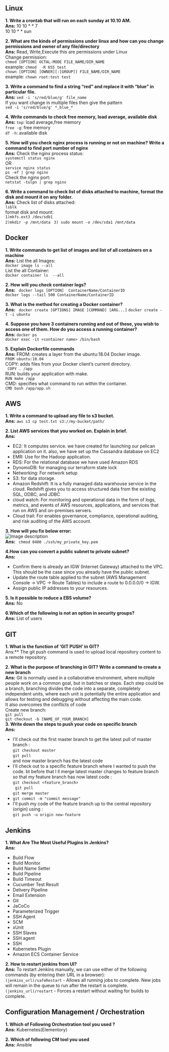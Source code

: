 ## Linux
**1. Write a crontab that will run on each sunday at 10.10 AM.** <br/>
**Ans:**    10 10 * * 7 <br/>
            10 10 * * sun
      
**2. What are the kinds of permissions under linux and how can you change permissions and owner of any file/directory** <br/>
**Ans:**  Read, Write,Execute this are permissions under Linux<br/>
      Change permission:<br/>
     ``` chmod [OPTION] OCTAL-MODE FILE_NAME/DIR_NAME ```<br/>
      example: ``` chmod  -R 655 test ```<br/>
      ``` chown [OPTION] [OWNER][:[GROUP]] FILE_NAME/DIR_NAME ```<br/>
      example: ``` chown root:test test ```<br/>
      
**3. Write a command to find a string “red” and replace it with “blue” in particular file.**<br/>
**Ans:** ``` sed -i 's/red/blue/g' file_name ```<br/>
      If you want change in multiple files then give the pattern<br/>
      ``` sed -i 's/red/blue/g' *_blue_* ```<br/>
      
**4. Write commands to check free memory, load average, available disk**<br/>
**Ans:** ``` top ```: load average,free memory<br/>
      ``` free -g ```: free memory<br/>
    ```df -h```: available disk<br/>
    
**5. How will you check nginx process is running or not on machine? Write a command to find port number of nginx**<br/>
**Ans:**  Check the nginx process status:<br/>
      ```systemctl status nginx```<br/>
      OR<br/>
      ```service nginx status```<br/>
      ```ps -ef | grep nginx```<br/>
      Check the nginx port:<br/>
      ```netstat -tulpn | grep nginx```<br/>
 
**6. Write a command to check list of disks attached to machine, format the disk and mount it on any folder.** <br/>
**Ans:**  Check list of disks attached: <br/>
        ```lsblk ```<br/>
      format disk and mount:<br/>
        ```1)mkfs.ext3 /dev/sdb1```<br/>
        ```2)mkdir -p /mnt/data ```
        ```3) sudo mount -o /dev/sda1 /mnt/data```<br/>


## Docker
**1. Write commands to get list of images and list of all containers on a machine** <br/>
**Ans:**  List the all Images: <br/>
        ```docker image ls --all``` <br/>
      List the all Container: <br/>
        ```docker container ls  --all``` <br/>

**2. How will you check container logs?** <br/>
**Ans:** ``` docker logs [OPTION]  ContainerName/ContainerID``` <br/>
      ```docker logs --tail 500 ContainerName/ContainerID``` <br/>
 
**3. What is the method for creating a Docker container?** <br/>
**Ans:** ``` docker create [OPTIONS] IMAGE [COMMAND] [ARG...]```
      ```docker create -t -i ubuntu```

**4. Suppose you have 3 containers running and out of these, you wish to access one of them. How do you access a running container?** <br/>
**Ans:**  ```docker ps``` <br/>
      ```docker exec -it <container name> /bin/bash``` <br/>
      
**5. Explain Dockerfile commands** <br/>
**Ans:** FROM: creates a layer from the ubuntu:18.04 Docker image. <br/>
        ```FROM ubuntu:18.04```<br/>
      COPY: adds files from your Docker client’s current directory.<br/>
        ``` COPY . /app```<br/>
      RUN: builds your application with make.<br/>
        ```RUN make /app```<br/>
      CMD: specifies what command to run within the container.<br/>
        ```CMD bash /app/app.sh```<br/>

## AWS
**1. Write a command to upload any file to s3 bucket.** <br/>
**Ans:** ```aws s3 cp test.txt s3://my-bucket/path/```<br/>

**2. List AWS services that you worked on. Explain in brief.**<br/>
**Ans:** 
* EC2: It computes service. we have created for launching our pelican application on it. also, we have set up the Cassandra database on EC2 <br/>
* EMR: Use for the Hadoop application. <br/>
* RDS: For the relational database we have used Amazon RDS<br/>
* DynomoDB: for managing our terraform state lock<br/>
* Networking: For network setup<br/>
* S3: for data storage.<br/>
* Amazon Redshift: It is a fully managed data warehouse service in the cloud. Redshift gives you to access structured data from the existing SQL, ODBC, and JDBC<br/>
* cloud watch: For monitoring and operational data in the form of logs, metrics, and events of AWS resources, applications, and services that run on AWS and on-premises servers.<br/>
* Cloud trail: For enables governance, compliance, operational auditing, and risk auditing of the AWS account.<br/>
 
**3. How will you fix below error:** <br/>
![Image description](https://lh3.googleusercontent.com/ZmHtRo_IXjiSwEY-fWrqGzBcjhTP5M8pOSJ5xcNSAb4dO-8xoReOEgm-SWLfE79x2Gj8ClQ21mSuWb0XSqG--vvH7OkqE3Yg0MV2mJwMuEMLkqF8CQ6n2CQ2jC_U=w605)<br/>
**Ans:** ``` chmod 0400 ./ssh/my_private_key.pem```<br/>

**4.How can you convert a public subnet to private subnet?**<br/>
**Ans:**  
* Confirm there is already an IGW (Internet Gateway) attached to the VPC. This should be the case since you already have the public subnet.<br/>
* Update the route table applied to the subnet (AWS Management Console -> VPC -> Route Tables) to include a route to 0.0.0.0/0 -> IGW.<br/>
* Assign public IP addresses to your resources.
   
**5. Is it possible to reduce a EBS volume?**<br/>
**Ans:**  No<br/>

**6.Which of the following is not an option in security groups?**<br/>
**Ans:** List of users<br/>


## GIT
**1. What is the function of ‘GIT PUSH’ in GIT?**<br/>
Ans:** The git push command is used to upload local repository content to a remote repository.<br/>

**2. What is the purpose of branching in GIT? Write a command to create a new branch**<br/>
**Ans:**  Git is normally used in a collaborative environment, where multiple people work on a common goal, but in batches or steps. Each step could be a branch, branching divides the code into a separate, completely independent units, where each unit is potentially the entire application and allows for testing and debugging without affecting the main code. <br/>
      It also overcomes the conflicts of code <br/>
      Create new branch:<br/>
        ```git pull```<br/>
        ```git checkout -b [NAME_OF_YOUR_BRANCH]```<br/>
**3. Write down the steps to push your code on specific branch**<br/>
**Ans:**  
* I'll check out the first master branch to get the latest pull of master branch : <br/>
          ```git checkout master```<br/>
          ```git pull```<br/>
          and now master branch has the latest code<br/>
* I'll check out to a specific feature branch where I wanted to push the code. bt before that I ll merge latest master changes to feature branch so that my feature branch has now latest code : <br/>
    ```git checkout <feature_branch>```<br/>
            ``` git pull```<br/>
            ```git merge master```<br/>
* ```git commit -m "commit message"```<br/> 
* I'll push my code of the feature branch up to the central repository (origin) using : <br/>
            ```git push -u origin new-feature```<br/>

## Jenkins
**1. What Are The Most Useful Plugins In Jenkins?**<br/>
**Ans:**<br/>
- Build Flow
- Build Monitor
- Build Name Setter
- Build Pipeline
- Build Timeout
- Cucumber Test Result
- Delivery Pipeline
- Email Extension
- Git
- JaCoCo
- Parameterized Trigger
- SSH Agent
- SCM
- xUnit
- SSH Slaves
- SSH agent
- SSH
- Kubernetes Plugin
- Amazon ECS Container Service
      
**2. How to restart jenkins from UI?**<br/>
**Ans:**  To restart Jenkins manually, we can use either of the following commands (by entering their URL in a browser):<br/>
        ```(jenkins_url)/safeRestart``` - Allows all running jobs to complete. New jobs will remain in the queue to run after the restart is complete.<br/>
        ```(jenkins_url)/restart``` - Forces a restart without waiting for builds to complete.<br/>
        
 
## Configuration Management / Orchestration

**1. Which of Following Orchestration tool you used ?**<br/>
**Ans:**  Kubernetes(Elementory)<br/>

**2. Which of following CM tool you used**<br/>
**Ans:**  Ansible<br/>
